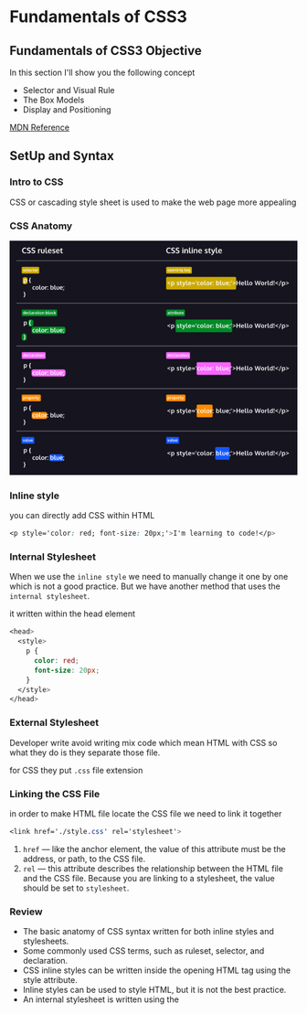 # Fundamentals of CSS3

## Fundamentals of CSS3 Objective

In this section I'll show you the following concept

- Selector and Visual Rule
- The Box Models
- Display and Positioning

[MDN Reference](https://developer.mozilla.org/en-US/docs/Web/CSS)

## SetUp and Syntax

### Intro to CSS

CSS or cascading style sheet is used to make the web page more appealing

### CSS Anatomy

<img src="images/anatomy.png" alt="anatomy">

### Inline style

you can directly add CSS within HTML

```css
<p style='color: red; font-size: 20px;'>I'm learning to code!</p>
```

### Internal Stylesheet

When we use the `inline style` we need to manually change it one by one which is not a good practice. But we have another method that uses the `internal stylesheet`.

it written within the head element

```css
<head>
  <style>
    p {
      color: red;
      font-size: 20px;
    }
  </style>
</head>
```

### External Stylesheet

Developer write avoid writing mix code which mean HTML with CSS so what they do is they separate those file.

for CSS they put `.css` file extension

### Linking the CSS File

in order to make HTML file locate the CSS file we need to link it together

```css
<link href='./style.css' rel='stylesheet'>
```

1. `href` — like the anchor element, the value of this attribute must be the address, or path, to the CSS file.
2. `rel` — this attribute describes the relationship between the HTML file and the CSS file. Because you are linking to a stylesheet, the value should be set to `stylesheet`.

### Review

- The basic anatomy of CSS syntax written for both inline styles and stylesheets.
- Some commonly used CSS terms, such as ruleset, selector, and declaration.
- CSS inline styles can be written inside the opening HTML tag using the style attribute.
- Inline styles can be used to style HTML, but it is not the best practice.
- An internal stylesheet is written using the <style> element inside the <head> element of an HTML file.
- Internal stylesheets can be used to style HTML but are also not best practice.
- An external stylesheet separates CSS code from HTML, by using the “.css”.file extension.
- External stylesheets are the best approach when it comes to using HTML and CSS.
- External stylesheets are linked to HTML using the <link> element.

#### Example

```css
input:focus {
  color: red;
}
```

### :active

The `:active` CSS pseudo-class represents an element (such as a button) that is being activated by the user. When using a mouse, "activation" typically starts when the user presses down the primary mouse button and ends when it is released. The `:active` pseudo-class is commonly used on `<a>` and `<button>` elements, but may be used on other elements, too.

[MDN Reference](https://developer.mozilla.org/en-US/docs/Web/CSS/:active)

#### Example

```css
button:active {
  color: green;
}
```

## Transforms

The **transform** CSS property lets you modify the coordinate space of the CSS visual formatting model. Using it, elements can be translated, rotated, scaled, and skewed.

[MDN Reference](https://developer.mozilla.org/en-US/docs/Web/CSS/transform)

### Translation

Move or shift an object.

[MDN Reference](https://developer.mozilla.org/en-US/docs/Web/CSS/transform-function/translate)

#### Example

```css
div {
  transform: translateX(100px); /* Will move 100px to the right */
}
div {
  transform: translateX(-100px); /* Will move 100 px to the LEFT */
}
div {
  transform: translate(20px, 20px);
  /* First number is x, second number is y */
}
```

### Scaling

Alter the size of an object.

[MDN Reference](https://developer.mozilla.org/en-US/docs/Web/CSS/transform-function/scale)

#### Example

```css
div {
  transform: scale(2);
  /* Will double the size of the div */
}
div {
  transform: scaleX(1.5);
  /* Will expand the element horizontally */
  transform: scaleY(0.5);
  /* Will shrink the element vertically */
}
div {
  transform: scale(4, 0.25);
  /* Will expand the element horizontally, and shrink it vertically */
}
```

In the example in folder `7_scale`, you will notice that when an element is scaled, everything scales. This includes the font and the border. Scale, by default, scales from the element's center. It expands or shrinks evenly on both or all sides. This can be changed by a propery called **transform-origin**.

This will put the origin in the top left of the element, so it from that point, making the element grow down and to the right.

```css
div {
  transform: scale(2);
  transform-origin: 0 0;
}
div {
  transform: scale(2);
  transform-origin: top left;
  /* Same as above example, written in an alternate form */
}
```

### Rotate

Using CSS to... Rotate things!

[MDN Reference](https://developer.mozilla.org/en-US/docs/Web/CSS/transform-function/rotate)

#### Example

```css
div {
  transform: rotate(45deg);
  /* Positive is clockwise, negative is counter-clockwise */
}
```

> NOTE: Rotate seems like something that wouldn't be used very often, but a common use case for it is loading icons!
> **Transform-origin** also applies to rotate. By default, things rotate around their center, but we can change it to rotate around a side or a corner. It functions exactly the same as when we used it with `scale()`.

### Multiple Transforms

When performing multiple transformations on an element, the syntax requires all of the functions be within a single transform property:

```css
/* WRONG */
div {
  transform: rotate(90deg);
  transform: scale(0.5);
}
/* RIGHT */
div {
  transform: rotate(90deg) scale(0.5);
}
```

Refer to the example in folder `8_rotate` to see it in action.

## Vendor(Browser) Prefixes

[MDN Reference](https://developer.mozilla.org/en-US/docs/Glossary/Vendor_Prefix)

Use an auto-prefixer to do the work for you. [Here's one.](https://autoprefixer.github.io/)

## Transitions

Allow us to control animation speed when changing CSS properties.

> Double the size of this div **over 3 seconds**
> There are 4 transition properties that we can control

1. transition-duration
2. transition-property
3. transition-timing-function
4. transition-delay

### Transition-duration

How long the transition should last.

[MDN Reference](https://developer.mozilla.org/en-US/docs/Web/CSS/transition-duration)

`transition-duration: 1s;`

`transition-duration: 0.5s`

`transition-duration: 3s, 1s`

An example is in the folder `9_transition-duration`.

The reason we can give the `transition-duration` multiple durations is because we can give the `transition-property` multiple properties. Each duration pertains to a specific property determined by their order of listing.

#### Example

```css
div {
    transition-duration 4s, 0.5s;
    transition-property: background, border-radius;
    /* The background transition happens over 4 seconds, the border-radius transition happens over 0.5 seconds. */
}
```

### Transition-property

What properties that will be transitioned.

[MDN Reference](https://developer.mozilla.org/en-US/docs/Web/CSS/transition-property)

`transition-property: background;`

`transition-property: opacity;`

`transition-property: all;`

`transition-property: color, opacity;`

Refer to `transition-duration` example above.

### Transition-delay

How long of a delay before the transition starts.

[MDN Reference](https://developer.mozilla.org/en-US/docs/Web/CSS/transition-delay)

`transition-delay: 4s;`

`transition-delay: 5ms, 10s;`

Delay times can be comma separated just like `transition-property` and `transition-duration` for the same reason. Each value corresponds to the property value based on their order.

#### Example

```css
.animated {
  transition-property: background, border-radius;
  transition-duration: 1s, 1s;
  transition-delay: 5s, 2s;
}
```

### Transition-timing-function

The "acceleration curve" for the transition.

[MDN Reference](https://developer.mozilla.org/en-US/docs/Web/CSS/transition-timing-function)

`transition-timing-function: ease-in;`

`transition-timing-function: ease-out;`

`transition-timing-function: linear;`

and even...

`transition-timing-function: cubic-bezier(0.950, 0.050, 0.795, 0.035);`

Refer to [this site](http://easings.net/) for all different types of easings. When clicking on one, it will give you the function to use to make it.

#### Example

```css
.animated {
  transition-property: transform;
  transition-duration: 0.5s;
  transition-timing-function: cubic-bezier(0.175, 0.885, 0.32, 1.275);
}
```

### Shorthand Transitions

`transition: background 1.5s ease-in 1;`

`background` is `transition-property`, `1.5s` is `transition-duration`, `ease-in` is `transition-timing-function`, and `1` is `transition-delay`.

[MDN Reference](https://developer.mozilla.org/en-US/docs/Web/CSS/transition)

#### Example

```css
.animated {
  transition: transform 0.5s cubic-bezier(0.175, 0.885, 0.32, 1.275) 1s, background-color 0.5s linear;
}
/* is the same as */
.animated {
  transition-property: transform, background-color;
  transition-duration: 0.5s, 0.5s;
  transition-timing-function: cubic-bezier(0.175, 0.885, 0.32, 1.275), linear;
  transition-delay: 1s, 0;
}
```

### Animation Performance

There are 2 important questions to ask when using transitions:

1. What can be transitioned?
2. What should be transitioned?

#### What can be transitioned?

[These! (MDN Reference)](https://developer.mozilla.org/en-US/docs/Web/CSS/CSS_animated_properties)

#### What should be transitioned?

What performs best? These 4:

```
transform: translate();
transform: scale();
transform: rotate();
opacity
```

It's recommended that you try to stick to these 4 if you're concerned about performance. [Here is a resource to learn about it.](https://www.html5rocks.com/en/tutorials/speed/high-performance-animations/)
